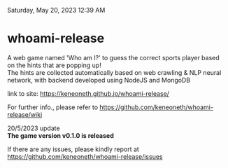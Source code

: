 Saturday, May 20, 2023
12:39 AM

# whoami-release
A web game named 'Who am I?' to guess the correct sports player based on the hints that are popping up!  
The hints are collected automatically based on web crawling & NLP neural network, with backend developed using NodeJS and MongoDB  

link to site:  https://keneoneth.github.io/whoami-release/  

For further info., please refer to https://github.com/keneoneth/whoami-release/wiki

20/5/2023 update  
**The game version v0.1.0 is released**  

If there are any issues, please kindly report at https://github.com/keneoneth/whoami-release/issues
